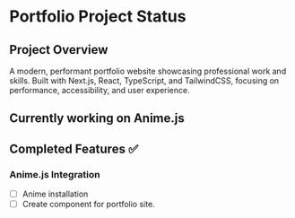 # Portfolio Project Status

## Project Overview

A modern, performant portfolio website showcasing professional work and skills. Built with Next.js, React, TypeScript, and TailwindCSS, focusing on performance, accessibility, and user experience.

## Currently working on Anime.js

## Completed Features ✅

### Anime.js Integration

- [ ] Anime installation
- [ ] Create component for portfolio site.
